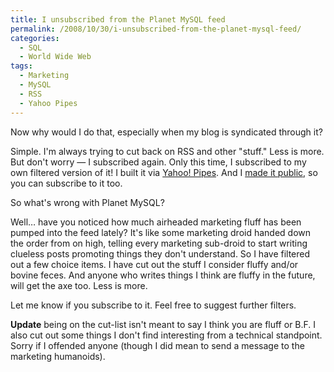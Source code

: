 ```yaml
---
title: I unsubscribed from the Planet MySQL feed
permalink: /2008/10/30/i-unsubscribed-from-the-planet-mysql-feed/
categories:
  - SQL
  - World Wide Web
tags:
  - Marketing
  - MySQL
  - RSS
  - Yahoo Pipes
---
```

Now why would I do that, especially when my blog is syndicated through it?

Simple. I'm always trying to cut back on RSS and other "stuff." Less is more. But don't worry &#8212; I subscribed again. Only this time, I subscribed to my own filtered version of it! I built it via [Yahoo! Pipes][1]. And I [made it public][2], so you can subscribe to it too.

<!--more-->

So what's wrong with Planet MySQL?

Well&#8230; have you noticed how much airheaded marketing fluff has been pumped into the feed lately? It's like some marketing droid handed down the order from on high, telling every marketing sub-droid to start writing clueless posts promoting things they don't understand. So I have filtered out a few choice items. I have cut out the stuff I consider fluffy and/or bovine feces. And anyone who writes things I think are fluffy in the future, will get the axe too. Less is more.

Let me know if you subscribe to it. Feel free to suggest further filters.

**Update** being on the cut-list isn't meant to say I think you are fluff or B.F. I also cut out some things I don't find interesting from a technical standpoint. Sorry if I offended anyone (though I did mean to send a message to the marketing humanoids).

 [1]: http://pipes.yahoo.com/
 [2]: http://pipes.yahoo.com/xaprb/planetmysql
